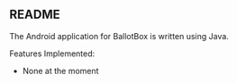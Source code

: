 README
------

The Android application for BallotBox is written using Java.

Features Implemented:
* None at the moment
